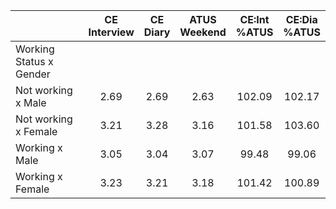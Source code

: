 
|                      | CE<br>Interview |  CE<br>Diary | ATUS<br>Weekend | CE:Int<br>%ATUS | CE:Dia<br>%ATUS |
| -------------------- | :----------: | :----------: | :----------: | :----------: | :----------: |
| Working Status x Gender |              |              |              |              |              |
| Not working x Male   |         2.69 |         2.69 |         2.63 |       102.09 |       102.17 |
| Not working x Female |         3.21 |         3.28 |         3.16 |       101.58 |       103.60 |
| Working x Male       |         3.05 |         3.04 |         3.07 |        99.48 |        99.06 |
| Working x Female     |         3.23 |         3.21 |         3.18 |       101.42 |       100.89 |


